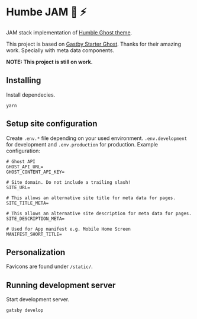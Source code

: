 # Humbe JAM :pray: :zap:

JAM stack implementation of [Humble Ghost theme](https://github.com/Scionar/Humble).

This project is based on [Gastby Starter Ghost](https://github.com/tryghost/gatsby-starter-ghost). Thanks for their amazing work. Specially with meta data components.

**NOTE: This project is still on work.**

## Installing

Install dependecies.

```
yarn
```

## Setup site configuration

Create `.env.*` file depending on your used environment. `.env.development` for development and `.env.production` for production. Example configuration:

```
# Ghost API
GHOST_API_URL=
GHOST_CONTENT_API_KEY=

# Site domain. Do not include a trailing slash!
SITE_URL=

# This allows an alternative site title for meta data for pages.
SITE_TITLE_META=

# This allows an alternative site description for meta data for pages.
SITE_DESCRIPTION_META=

# Used for App manifest e.g. Mobile Home Screen
MANIFEST_SHORT_TITLE=

```

## Personalization

Favicons are found under `/static/`.

## Running development server

Start development server.

```
gatsby develop
```
